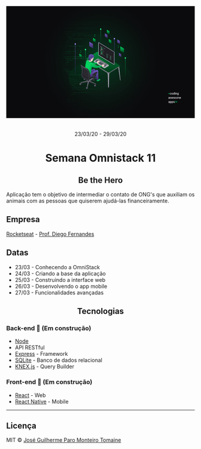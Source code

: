 <div align="center">
    <img src="wallpapers_omniStack_11/Wallpaper-OmniStack-11-1920x1080.jpg" alt="Wallpaper de um programador" height="300" width="auto">
</div>

<br>

<p align="center">
    23/03/20 - 29/03/20
<p>

<h1 align="center">
    Semana Omnistack 11
</h1>

<h2 align="center">
    Be the Hero
</h2>

<p>Aplicação tem o objetivo de intermediar o contato de ONG's que auxiliam os animais com as pessoas que quiserem ajudá-las financeiramente.<p>

## Empresa

[Rocketseat](https://rocketseat.com.br/) - [Prof. Diego Fernandes](https://www.linkedin.com/in/diego-schell-fernandes/)

## Datas

- 23/03 - Conhecendo a OmniStack
- 24/03 - Criando a base da aplicação
- 25/03 - Construindo a interface web
- 26/03 - Desenvolvendo o app mobile
- 27/03 - Funcionalidades avançadas

<h2 align="center">
    Tecnologias
</h2>

### Back-end 🚧 (Em construção)

- [Node](https://nodejs.org/en/)
- API RESTful
- [Express](https://expressjs.com/pt-br/) - Framework
- [SQLite](https://www.sqlite.org/index.html) - Banco de dados relacional
- [KNEX.js](http://knexjs.org/) - Query Builder

### Front-end 🚧 (Em construção)

- [React](https://pt-br.reactjs.org/) - Web
- [React Native](https://reactnative.dev/) - Mobile

--------

## Licença

MIT © [José Guilherme Paro Monteiro Tomaine](https://www.linkedin.com/in/jos%C3%A9-guilherme-paro-monteiro-tomaine-03540265/)
